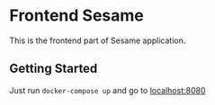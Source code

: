 # Frontend Sesame

This is the frontend part of Sesame application.

## Getting Started

Just run `docker-compose up` and go to [localhost:8080](http://localhost:8080)
